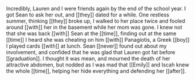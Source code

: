 Incredibly, Lauren and I were friends again by the end of the school year. I got Sean to ask her out, and [[they]] dated for a while. One restless summer, thinking [[they]] broke up, I walked to her place twice and fooled around [[with]] her in the basement while her mom was gone. I knew not that she was back [[with]] Sean at the [[time]], finding out at the same [[time]] I heard she was cheating on him [[with]] Panagiotis, a Greek [[boy]] I played cards [[with]] at lunch. Sean [[never]] found out about my involvement, and confided that he was glad that Lauren got fat before [[graduation]]. I thought it was mean, and mourned the death of her attractive abdomen, but nodded as I was mad that [[Emily]] and Iscah knew the whole [[time]], helping her hide everything and defending her [[after]].  